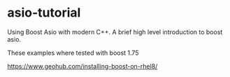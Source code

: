 # asio-tutorial
Using Boost Asio with modern C++. A brief high level introduction to boost asio.

These examples where tested with boost 1.75

https://www.geohub.com/installing-boost-on-rhel8/


